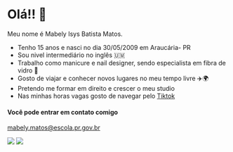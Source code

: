 # Olá!! 👋

Meu nome é Mabely Isys Batista Matos.

  * Tenho 15 anos e nasci no dia 30/05/2009 em Araucária- PR
  * Sou nivel intermediário no inglês 🇺🇲
  * Trabalho como manicure e nail designer, sendo especialista em fibra de vidro 💅
  * Gosto de viajar e conhecer novos lugares no meu tempo livre ✈️🌍
  * Pretendo me formar em direito e crescer o meu studio
  * Nas minhas horas vagas gosto de navegar pelo [Tiktok](https://www.tiktok.com/pt-BR/)

#### Você pode entrar em contato comigo
 mabely.matos@escola.pr.gov.br

 
 
![](https://github.com/user-attachments/assets/004c60c1-8444-45c2-919d-3c56153b1bea)
![](https://github.com/user-attachments/assets/0a83305f-7b2d-4ca7-a2a7-896f6b507ffb)

  





<!--
**mabelymatos/mabelymatos** is a ✨ _special_ ✨ repository because its `README.md` (this file) appears on your GitHub profile.
-->
